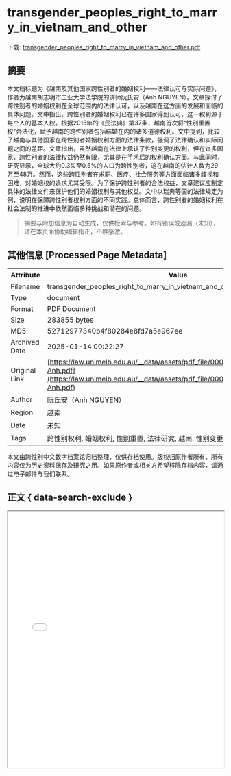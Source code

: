 # transgender_peoples_right_to_marry_in_vietnam_and_other

<!-- tcd_download_link -->
下载: <a href="../transgender_peoples_right_to_marry_in_vietnam_and_other.pdf" download>transgender_peoples_right_to_marry_in_vietnam_and_other.pdf</a>
<!-- tcd_download_link_end -->

## 摘要

<!-- tcd_abstract -->
本文档标题为《越南及其他国家跨性别者的婚姻权利——法律认可与实际问题》，作者为越南胡志明市工业大学法学院的讲师阮氏安（Anh NGUYEN）。文章探讨了跨性别者的婚姻权利在全球范围内的法律认可，以及越南在这方面的发展和面临的具体问题。文中指出，跨性别者的婚姻权利已在许多国家得到认可，这一权利源于每个人的基本人权。根据2015年的《民法典》第37条，越南首次将“性别重置权”合法化，赋予越南的跨性别者包括结婚在内的诸多道德权利。文中提到，比较了越南与其他国家在跨性别者婚姻权利方面的法律条款，强调了法律确认和实际问题之间的差距。文章指出，虽然越南在法律上承认了性别变更的权利，但在许多国家，跨性别者的法律权益仍然有限，尤其是在手术后的权利确认方面。与此同时，研究显示，全球大约0.3%至0.5%的人口为跨性别者，这在越南的估计人数为29万至48万。然而，这些跨性别者在求职、医疗、社会服务等方面面临诸多歧视和困难，对婚姻权的追求尤其受限。为了保护跨性别者的合法权益，文章建议应制定具体的法律文件来保护他们的婚姻权利与其他权益。文中以瑞典等国的法律规定为例，说明在保障跨性别者权利方面的不同实践。总体而言，跨性别者的婚姻权利在社会法制的推进中依然面临多种挑战和潜在的问题。

<!-- tcd_abstract_end -->

> 摘要与附加信息为自动生成，仅供检索与参考。如有错误或遗漏（未知），请在本页面协助编辑指正，不胜感激。

## 其他信息 [Processed Page Metadata]

| Attribute       | Value                                  |
|-----------------|----------------------------------------|
| Filename        | transgender_peoples_right_to_marry_in_vietnam_and_other.pdf                             |
| Type            | document                                 |
| Format          | PDF Document                               |
| Size            | 283855 bytes                           |
| MD5             | 52712977340b4f80284e8fd7a5e967ee                                  |
| Archived Date   | 2025-01-14 00:22:27                             |
| Original Link   | [https://law.unimelb.edu.au/__data/assets/pdf_file/0005/3966287/Nguyen_The-Anh.pdf](https://law.unimelb.edu.au/__data/assets/pdf_file/0005/3966287/Nguyen_The-Anh.pdf)                         |
| Author          | 阮氏安（Anh NGUYEN）                               |
| Region          | 越南                               |
| Date            | 未知                                 |
| Tags            | 跨性别权利, 婚姻权利, 性别重置, 法律研究, 越南, 性别变更, 跨性别者, 社会问题                                 |

本文由跨性别中文数字档案馆归档整理，仅供存档使用。版权归原作者所有，所有内容仅为历史资料保存及研究之用。如果原作者或相关方希望移除存档内容，请通过电子邮件与我们联系。

## 正文 { data-search-exclude }

<!-- tcd_main_text -->
<iframe src="../transgender_peoples_right_to_marry_in_vietnam_and_other.pdf" width="100%" height="600px">
    <p>无法显示PDF，请下载查看。</p>
</iframe>
<!-- tcd_main_text_end -->


